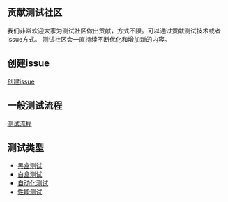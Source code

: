## 贡献测试社区
我们非常欢迎大家为测试社区做出贡献，方式不限。可以通过贡献测试技术或者issue方式。
测试社区会一直持续不断优化和增加新的内容。

## 创建issue
[创建issue](./测试/创建issue流程.md)

## 一般测试流程
[测试流程](./测试/测试流程.md)

## 测试类型

 - [黑盒测试](./测试/黑盒测试/黑盒测试.md)
 - [白盒测试]() 
 - [自动化测试]()
 - [性能测试]()